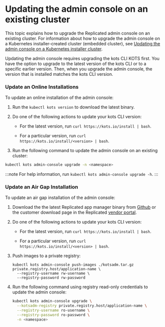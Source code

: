 # Updating the admin console on an existing cluster

This topic explains how to upgrade the Replicated admin console on an existing cluster.
For information about how to upgrade the admin console on a Kubernetes installer-created cluster (embedded cluster), see [Updating the admin console on a Kubernetes installer cluster](updating-embedded-cluster).

Updating the admin console requires upgrading the kots CLI KOTS first. You have the option to upgrade to the latest version of the kots CLI or to a specific earlier version. Then, when you upgrade the admin console, the version that is installed matches the kots CLI version.

### Update an Online Installations

To update an online installation of the admin console:

1. Run the `kubectl kots version` to download the latest binary.

1. Do one of the following actions to update your kots CLI version:

    - For the latest version, run `curl https://kots.io/install | bash`.

    - For a particular version, run `curl https://kots.io/install/<version> | bash`.

1. Run the following command to update the admin console on an existing cluster:

  ```bash
  kubectl kots admin-console upgrade -n <namespace>
  ```

  :::note
  For help information, run `kubectl kots admin-console upgrade -h`.
  :::

### Update an Air Gap Installation

To update an air gap installation of the admin console:

1. Download the the latest Replicated app manager binary from [Github](https://github.com/replicatedhq/kots/releases) or the customer download page in the Replicated [vendor portal](https://vendor.replicated.com).

1. Do one of the following actions to update your kots CLI version:

    - For the latest version, run `curl https://kots.io/install | bash`.

    - For a particular version, run `curl https://kots.io/install/<version> | bash`.

1. Push images to a private registry:

    ```shell
    kubectl kots admin-console push-images ./kotsadm.tar.gz private.registry.host/application-name \
      --registry-username rw-username \
      --registry-password rw-password
    ```

1. Run the following command using registry read-only credentials to update the admin console:

    ```bash
    kubectl kots admin-console upgrade \
      --kotsadm-registry private.registry.host/application-name \
      --registry-username ro-username \
      --registry-password ro-password \
      -n <namespace>
    ```
